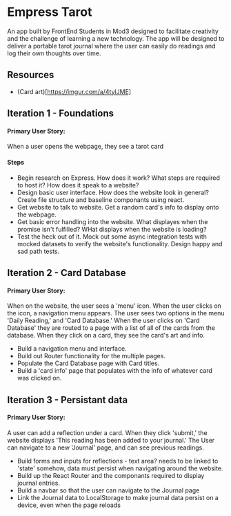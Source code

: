 # Empress Tarot
An app built by FrontEnd Students in Mod3 designed to facilitate creativity and the challenge of learning a new technology. The app will be designed to deliver a portable tarot journal where the user can easily do readings and log their own thoughts over time.

## Resources

- (Card art)[https://imgur.com/a/4tylJME]

## Iteration 1 - Foundations

#### Primary User Story: 

When a user opens the webpage, they see a tarot card 

#### Steps

- Begin research on Express. How does it work? What steps are required to host it? How does it speak to a website?
- Design basic user interface. How does the website look in general? Create file structure and baseline componants using react. 
- Get website to talk to website. Get a random card's info to display onto the webpage.
- Get basic error handling into the website. What displayes when the promise isn't fulfilled? WHat displays when the website is loading? 
- Test the heck out of it. Mock out some async integration tests with mocked datasets to verify the website's functionality. Design happy and sad path tests.

## Iteration 2 - Card Database

#### Primary User Story:

When on the website, the user sees a 'menu' icon. When the user clicks on the icon, a navigation menu appears. The user sees two options in the menu 'Daily Reading,' and 'Card Database.' When the user clicks on 'Card Database' they are routed to a page with a list of all of the cards from the database. When they click on a card, they see the card's art and info.

- Build a navigation menu and interface.
- Build out Router functionality for the multiple pages.
- Populate the Card Database page with Card titles.
- Build a 'card info' page that populates with the info of whatever card was clicked on. 

## Iteration 3 - Persistant data

#### Primary User Story:

A user can add a reflection under a card. When they click 'submit,' the website displays 'This reading has been added to your journal.' The User can navigate to a new 'Journal' page, and can see previous readings.

- Build forms and inputs for reflections - text area? needs to be linked to 'state' somehow, data must persist when navigating around the website.
- Build up the React Router and the componants required to display journal entries. 
- Build a navbar so that the user can navigate to the Journal page
- Link the Journal data to LocalStorage to make journal data persist on a device, even when the page reloads
